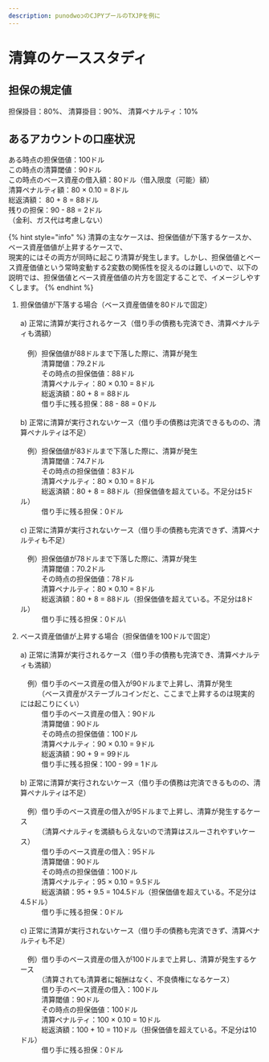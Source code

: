 ```yaml
---
description: punodwoɔのCJPYプールのTXJPを例に
---
```


# 清算のケーススタディ

## 担保の規定値

担保掛目：80%、 清算掛目：90%、 清算ペナルティ：10%

## あるアカウントの口座状況

ある時点の担保価値：100ドル \
この時点の清算閾値：90ドル \
この時点のベース資産の借入額：80ドル（借入限度（可能）額） \
清算ペナルティ額：80 × 0.10 = 8ドル \
総返済額： 80 + 8 = 88ドル \
残りの担保：90 - 88 = 2ドル \
（金利、ガス代は考慮しない）

{% hint style="info" %}
清算の主なケースは、担保価値が下落するケースか、ベース資産価値が上昇するケースで、\
現実的にはその両方が同時に起こり清算が発生します。しかし、担保価値とベース資産価値という常時変動する2変数の関係性を捉えるのは難しいので、以下の説明では、担保価値とベース資産価値の片方を固定することで、イメージしやすくします。
{% endhint %}

1. 担保価値が下落する場合（ベース資産価値を80ドルで固定）\
   \
   a) 正常に清算が実行されるケース（借り手の債務も完済でき、清算ペナルティも満額）\
   　\
   　例）担保価値が88ドルまで下落した際に、清算が発生\
   　　　清算閾値：79.2ドル\
   　　　その時点の担保価値：88ドル\
   　　　清算ペナルティ：80 × 0.10 = 8ドル\
   　　　総返済額：80 + 8 = 88ドル\
   　　　借り手に残る担保：88 - 88 = 0ドル\
   \
   b) 正常に清算が実行されないケース（借り手の債務は完済できるものの、清算ペナルティは不足）\
   \
   　例）担保価値が83ドルまで下落した際に、清算が発生\
   　　　清算閾値：74.7ドル\
   　　　その時点の担保価値：83ドル\
   　　　清算ペナルティ：80 × 0.10 = 8ドル\
   　　　総返済額：80 + 8 = 88ドル（担保価値を超えている。不足分は5ドル）\
   　　　借り手に残る担保：0ドル\
   \
   c) 正常に清算が実行されないケース（借り手の債務も完済できず、清算ペナルティも不足）\
   \
   　例）担保価値が78ドルまで下落した際に、清算が発生\
   　　　清算閾値：70.2ドル\
   　　　その時点の担保価値：78ドル\
   　　　清算ペナルティ：80 × 0.10 = 8ドル\
   　　　総返済額：80 + 8 = 88ドル（担保価値を超えている。不足分は8ドル）\
   　　　借り手に残る担保：0ドル\

2. ベース資産価値が上昇する場合（担保価値を100ドルで固定）\
   \
   a) 正常に清算が実行されるケース（借り手の債務も完済でき、清算ペナルティも満額）\
   \
   　例）借り手のベース資産の借入が90ドルまで上昇し、清算が発生 \
   　　　（ベース資産がステーブルコインだと、ここまで上昇するのは現実的には起こりにくい） \
   　　　借り手のベース資産の借入：90ドル \
   　　　清算閾値：90ドル \
   　　　その時点の担保価値：100ドル \
   　　　清算ペナルティ：90 × 0.10 = 9ドル \
   　　　総返済額：90 + 9 = 99ドル \
   　　　借り手に残る担保：100 - 99 = 1ドル\
   \
   b) 正常に清算が実行されないケース（借り手の債務は完済できるものの、清算ペナルティは不足）\
   \
   　例）借り手のベース資産の借入が95ドルまで上昇し、清算が発生するケース \
   　　　（清算ペナルティを満額もらえないので清算はスルーされやすいケース） \
   　　　借り手のベース資産の借入：95ドル \
   　　　清算閾値：90ドル \
   　　　その時点の担保価値：100ドル \
   　　　清算ペナルティ：95 × 0.10 = 9.5ドル \
   　　　総返済額：95 + 9.5 = 104.5ドル（担保価値を超えている。不足分は4.5ドル） \
   　　　借り手に残る担保：0ドル\
   \
   c) 正常に清算が実行されないケース（借り手の債務も完済できず、清算ペナルティも不足）\
   \
   　例）借り手のベース資産の借入が100ドルまで上昇し、清算が発生するケース \
   　　　（清算されても清算者に報酬はなく、不良債権になるケース） \
   　　　借り手のベース資産の借入：100ドル \
   　　　清算閾値：90ドル \
   　　　その時点の担保価値：100ドル \
   　　　清算ペナルティ：100 × 0.10 = 10ドル \
   　　　総返済額：100 + 10 = 110ドル（担保価値を超えている。不足分は10ドル） \
   　　　借り手に残る担保：0ドル



